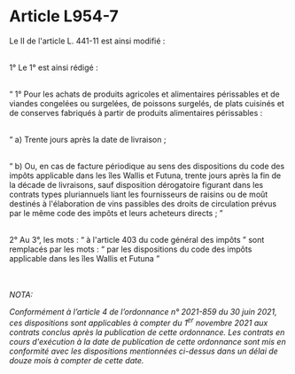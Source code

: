 # Article L954-7

<p>Le II de l'article L. 441-11 est ainsi modifié :<br/><br/>

1° Le 1° est ainsi rédigé :<br/><br/>

“ 1° Pour les achats de produits agricoles et alimentaires périssables et de viandes congelées ou surgelées, de poissons surgelés, de plats cuisinés et de conserves fabriqués à partir de produits alimentaires périssables :<br/><br/>

“ a) Trente jours après la date de livraison ;<br/><br/>

“ b) Ou, en cas de facture périodique au sens des dispositions du code des impôts applicable dans les îles Wallis et Futuna, trente jours après la fin de la décade de livraisons, sauf disposition dérogatoire figurant dans les contrats types pluriannuels liant les fournisseurs de raisins ou de moût destinés à l'élaboration de vins passibles des droits de circulation prévus par le même code des impôts et leurs acheteurs directs ; ”<br/><br/>

2° Au 3°, les mots : “ à l'article 403 du code général des impôts ” sont remplacés par les mots : “ par les dispositions du code des impôts applicable dans les îles Wallis et Futuna ”</p><br/><br/><i>NOTA:<p>Conformément à l’article 4 de l’ordonnance n° 2021-859 du 30 juin 2021, ces dispositions sont applicables à compter du 1<sup>er</sup> novembre 2021 aux contrats conclus après la publication de cette ordonnance. Les contrats en cours d'exécution à la date de publication de cette ordonnance sont mis en conformité avec les dispositions mentionnées ci-dessus dans un délai de douze mois à compter de cette date.</p></i>